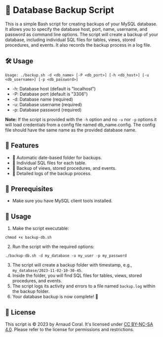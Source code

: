 # 🚀 Database Backup Script

This is a simple Bash script for creating backups of your MySQL database. It allows you to specify the database host, port, name, username, and password as command line options. The script will create a backup of your database, including individual SQL files for tables, views, stored procedures, and events. It also records the backup process in a log file.

## 🛠️ Usage

```shell
Usage: ./backup.sh -d <db_name> [-P <db_port>] [-h <db_host>] [-u <db_username>] [-p <db_password>]
```
- -h: Database host (default is "localhost")
- -P: Database port (default is "3306")
- -d: Database name (required)
- -u: Database username (required)
- -p: Database password (required)

**Note:** If the script is provided with the `-h` option and no `-u` nor `-p` options it will load credentials from a config file named db_name.config. The config file should have the same name as the provided database name.

## 🔎 Features
- 📅 Automatic date-based folder for backups.
- 📂 Individual SQL files for each table.
- 👀 Backup of views, stored procedures, and events.
- 📝 Detailed logs of the backup process.

## 🧰 Prerequisites
- Make sure you have MySQL client tools installed.

## 🚴 Usage

1. Make the script executable:
```shell
chmod +x backup-db.sh
```
2. Run the script with the required options:
```shell
./backup-db.sh -d my_database -u my_user -p my_password
```
3. The script will create a backup folder with timestamp, e.g., `my_database/2023-11-02-10-30-45`.
4. Inside the folder, you will find SQL files for tables, views, stored procedures, and events.
5. The script logs its activity and errors to a file named `backup.log` within the backup folder.
6. Your database backup is now complete! 🎉

## 📜 License

This script is © 2023 by Arnaud Coral. It's licensed under [CC BY-NC-SA 4.0](https://creativecommons.org/licenses/by-nc-sa/4.0/). Please refer to the license for permissions and restrictions.